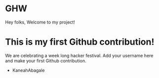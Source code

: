 # GHW

Hey folks,
Welcome to my project!

# This is my first Github contribution!

We are celebrating a week long hacker festival. 
Add your username here and make your first Github contribution.
- KaneahAbagale